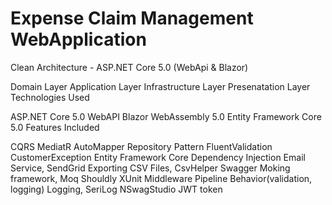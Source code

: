 # Expense Claim Management WebApplication

Clean Architecture - ASP.NET Core 5.0 (WebApi & Blazor)

Domain Layer
Application Layer
Infrastructure Layer
Presenatation Layer
Technologies Used

ASP.NET Core 5.0 WebAPI
Blazor WebAssembly 5.0
Entity Framework Core 5.0
Features Included

CQRS
MediatR
AutoMapper
Repository Pattern
FluentValidation
CustomerException
Entity Framework Core
Dependency Injection
Email Service, SendGrid
Exporting CSV Files, CsvHelper
Swagger
Moking framework, Moq
Shouldly
XUnit
Middleware Pipeline Behavior(validation, logging)
Logging, SeriLog
NSwagStudio
JWT token
